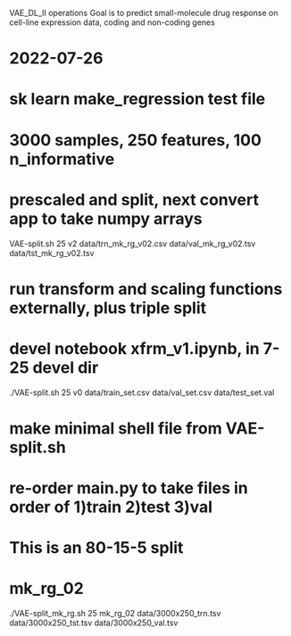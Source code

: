 VAE_DL_II operations
Goal is to predict small-molecule drug response on
    cell-line expression data, coding and non-coding genes

# 2022-07-26
# sk learn make_regression test file
# 3000 samples, 250 features, 100 n_informative
# prescaled and split, next convert app to take numpy arrays
VAE-split.sh 25 v2 data/trn_mk_rg_v02.csv data/val_mk_rg_v02.tsv data/tst_mk_rg_v02.tsv

# run transform and scaling functions externally, plus triple split
# devel notebook xfrm_v1.ipynb, in 7-25 devel dir
./VAE-split.sh 25 v0 data/train_set.csv data/val_set.csv data/test_set.val

# make minimal shell file from VAE-split.sh
# re-order main.py to take files in order of 1)train 2)test 3)val
# This is an 80-15-5 split

# mk_rg_02
./VAE-split_mk_rg.sh 25 mk_rg_02 data/3000x250_trn.tsv data/3000x250_tst.tsv data/3000x250_val.tsv

